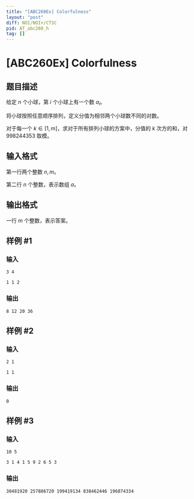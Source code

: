 ```yaml
---
title: "[ABC260Ex] Colorfulness"
layout: "post"
diff: NOI/NOI+/CTSC
pid: AT_abc260_h
tag: []
---
```


# [ABC260Ex] Colorfulness

## 题目描述

给定 $n$ 个小球，第 $i$ 个小球上有一个数 $a_i$。

将小球按照任意顺序排列，定义分值为相邻两个小球数不同的对数。

对于每一个 $k \in [1, m]$，求对于所有排列小球的方案中，分值的 $k$ 次方的和，对 $998244353$ 取模。

## 输入格式

第一行两个整数 $n, m$。

第二行 $n$ 个整数，表示数组 $a$。

## 输出格式

一行 $m$ 个整数，表示答案。

## 样例 #1

### 输入

```
3 4
1 1 2
```

### 输出

```
8 12 20 36
```

## 样例 #2

### 输入

```
2 1
1 1
```

### 输出

```
0
```

## 样例 #3

### 输入

```
10 5
3 1 4 1 5 9 2 6 5 3
```

### 输出

```
30481920 257886720 199419134 838462446 196874334
```

